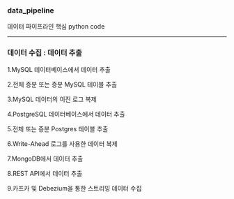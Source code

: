 ### data_pipeline
데이터 파이프라인 핵심 python code

***

### 데이터 수집 : 데이터 추출
1.MySQL 데이터베이스에서 데이터 추출

2.전체 증분 또는 증분 MySQL 테이블 추출

3.MySQL 데이터의 이진 로그 복제

4.PostgreSQL 데이터베이스에서 데이터 추출

5.전체 또는 증분 Postgres 테이블 추출

6.Write-Ahead 로그를 사용한 데이터 복제

7.MongoDB에서 데이터 추출

8.REST API에서 데이터 추출

9.카프카 및 Debezium을 통한 스트리밍 데이터 수집

